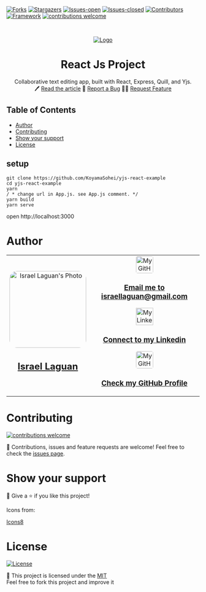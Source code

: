 <!-- PROJECT SHIELDS -->

[![Forks][forks-shield]][forks-url]
[![Stargazers][stars-shield]][stars-url]
[![Issues-open][issues-open-shield]][issues-url]
[![Issues-closed][issues-closed-shield]][issues-url]
[![Contributors][contributors-shield]][contributors-url]
[![Framework][badge-framework]][framework-url]
[![contributions welcome][contributions-welcome]][issues-url]

<!-- PROJECT LOGO -->
<br />
<p align="center">
  <a href="https://">
	  <img src="https://user-images.githubusercontent.com/67714964/168812689-ca48e6ae-cf9c-4a41-87df-54a732ab2753.png" alt="Logo"/>
  </a>

  <h1 align="center">
	React Js Project
  </h1>

  <p align="center">
    Collaborative text editing app, built with React, Express, Quill, and Yjs.
    <br />
	  🖊️
    <a href="https://">Read the article</a>
    🐞
    <a href="https://github.com/Israel-Laguan/yjs-react-example/issues">Report a Bug</a>
    🙋‍♂️
    <a href="https://github.com/Israel-Laguan/yjs-react-example/issues">Request Feature</a>
  </p>
</p>

## Table of Contents

- [Author](#author)
- [Contributing](#contributing)
- [Show your support](#show-your-support)
- [License](#license)

## setup

```
git clone https://github.com/KoyamaSohei/yjs-react-example
cd yjs-react-example
yarn
/ * change url in App.js. see App.js comment. */
yarn build
yarn serve
```

open http://localhost:3000

# Author

<table style="width:100%">
  <tr>
    <td>
        <div align="center">
            <a href="./docs/img/photo.png" target="_blank" rel="author">
                <img src="https://avatars2.githubusercontent.com/u/36519478?s=460&v=4" style="border-radius: 10%; min-width: 100px;" alt="Israel Laguan's Photo" width="200px">
            </a>
            <h2>
                <a href="https://israel-laguan.github.io/" target="_blank" rel="author">
                    Israel Laguan
                </a>
            </h2>
        </div>
    </td>
    <td>
        <div align="center">
            <a href="mailto:israellaguan@gmail.com" target="_blank" rel="author">
                <img src="https://img.icons8.com/color/48/000000/message-squared.png" style="border-radius: 10%" alt="My GitHub" height="45px">
                <h3>
                    Email me to 
                    <a href="mailto:israellaguan@gmail.com">
                        israellaguan@gmail.com
                    </a>
                </h3>
            </a>
            <a href="https://www.linkedin.com/in/israellaguan/" target="_blank" rel="author">
                <img src="https://img.icons8.com/color/48/000000/linkedin.png" alt="My Linkedin" height="45px">
                <h3>
                    Connect to my Linkedin
                </h3>
            </a>
            <a href="https://github.com/Israel-Laguan" target="_blank" rel="author">
                <img src="https://img.icons8.com/color/48/000000/github--v1.png" 
			style="border-radius: 10%" alt="My GitHub" height="45px"
		>
                <h3>
                    Check my GitHub Profile
                </h3>
            </a>
        </div>
    </td>
  </tr>
</table>

# Contributing

[![contributions welcome][contributions-welcome]][issues-url]

🤝 Contributions, issues and feature requests are welcome!
Feel free to check the [issues page][issues-url].

# Show your support

🤗 Give a ⭐️ if you like this project!

Icons from:

<a href="https://icons8.com/icon/13917/full-image">Icons8</a>

# License

[![License][badge-license]](http://badges.mit-license.org)

📝 This project is licensed under the [MIT](LICENSE)\
Feel free to fork this project and improve it

<!-- MARKDOWN LINKS & IMAGES -->

[contributors-shield]: https://img.shields.io/github/contributors/Israel-Laguan/yjs-react-example?style=for-the-badge
[contributors-url]: https://github.com/Israel-Laguan/yjs-react-example/graphs/contributors
[forks-shield]: https://img.shields.io/github/forks/Israel-Laguan/yjs-react-example?style=for-the-badge
[forks-url]: https://github.com/Israel-Laguan/yjs-react-example/network/members
[stars-shield]: https://img.shields.io/github/stars/Israel-Laguan/yjs-react-example?style=for-the-badge
[stars-url]: https://github.com/Israel-Laguan/yjs-react-example/stargazers
[issues-open-shield]: https://img.shields.io/github/issues/Israel-Laguan/yjs-react-example?style=for-the-badge
[issues-url]: https://github.com/Israel-Laguan/yjs-react-example/issues
[issues-closed-shield]: https://img.shields.io/github/issues-closed/Israel-Laguan/yjs-react-example?style=for-the-badge
[badge-framework]: https://img.shields.io/badge/framework-here-9cf?style=for-the-badge
[framework-url]: https://google.com
[contributions-welcome]: https://img.shields.io/badge/contributions-welcome-brightgreen.svg?style=for-the-badge
[badge-license]: https://img.shields.io/:license-mit-blue.svg?style=for-the-badge
